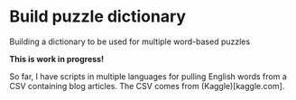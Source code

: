 # Build puzzle dictionary

Building a dictionary to be used for multiple word-based puzzles

**This is work in progress!**

So far, I have scripts in multiple languages for pulling English words from a CSV containing blog articles. The CSV comes from (Kaggle)[kaggle.com].
